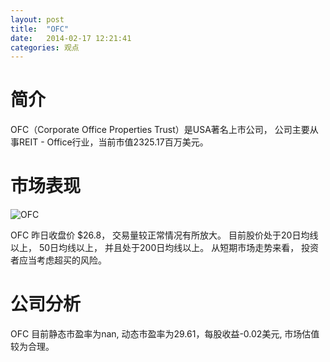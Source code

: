 ```yaml
---
layout: post
title:  "OFC"
date:   2014-02-17 12:21:41
categories: 观点
---
```


# 简介
OFC（Corporate Office Properties Trust）是USA著名上市公司，
公司主要从事REIT - Office行业，当前市值2325.17百万美元。

# 市场表现

![OFC](http://finviz.com/chart.ashx?t=OFC&ty=c&ta=1&p=d&s=l)

OFC 昨日收盘价 $26.8，
交易量较正常情况有所放大。
目前股价处于20日均线以上，
50日均线以上，
并且处于200日均线以上。
从短期市场走势来看，
投资者应当考虑超买的风险。

# 公司分析
OFC 目前静态市盈率为nan, 动态市盈率为29.61，每股收益-0.02美元,
市场估值较为合理。
